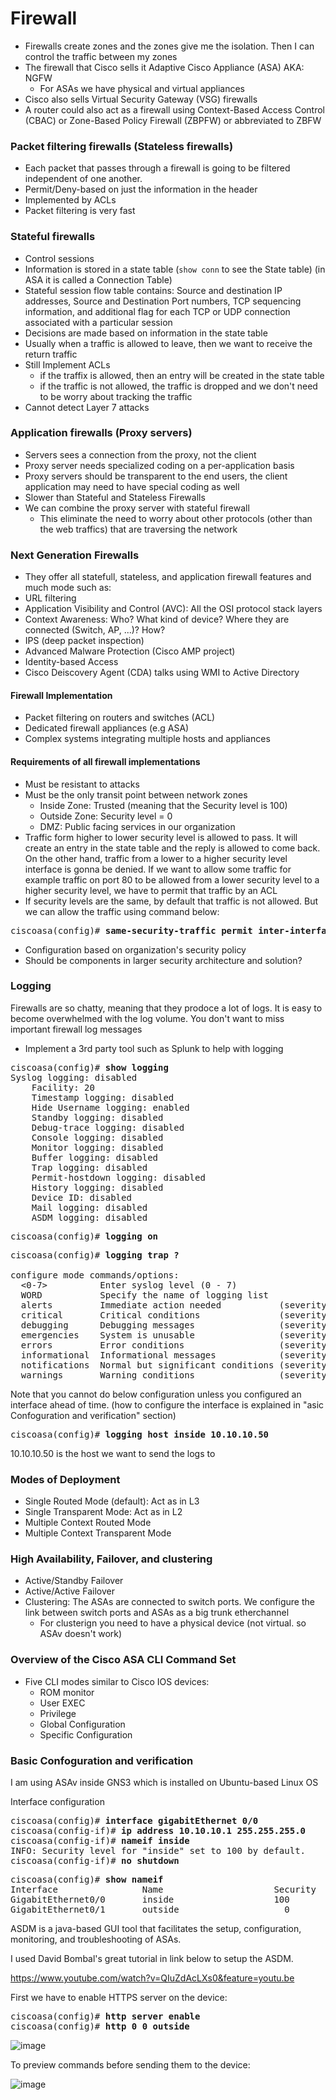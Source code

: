 # Firewall
* Firewalls create zones and the zones give me the isolation.
Then I can control the traffic between my zones
* The firewall that Cisco sells it Adaptive Cisco Appliance (ASA) AKA: NGFW
  * For ASAs we have physical and virtual appliances
* Cisco also sells Virtual Security Gateway (VSG) firewalls
* A router could also act as a firewall using Context-Based Access Control (CBAC)
 or Zone-Based Policy Firewall (ZBPFW) or abbreviated to ZBFW

### Packet filtering firewalls (Stateless firewalls)
* Each packet that passes through a firewall is going to be filtered independent of one another.
* Permit/Deny-based on just the information in the header
* Implemented by ACLs
* Packet filtering is very fast

### Stateful firewalls
* Control sessions
* Information is stored in a state table (`show conn` to see the State table) (in ASA it is called a Connection Table)
* Stateful session flow table contains: Source and destination IP addresses,
Source and Destination Port numbers, TCP sequencing information,
and additional flag for each TCP or UDP connection associated with a particular session
* Decisions are made based on information in the state table
* Usually when a traffic is allowed to leave, then we want to receive the return traffic
* Still Implement ACLs
  * if the traffix is allowed, then an entry will be created in the state table
  * if the traffic is not allowed, the traffic is dropped and we don't need to be worry about tracking the traffic
* Cannot detect Layer 7 attacks

### Application firewalls (Proxy servers)
* Servers sees a connection from the proxy, not the client
* Proxy server needs specialized coding on a per-application basis
* Proxy servers should be transparent to the end users, the client application
may need to have special coding as well
* Slower than Stateful and Stateless Firewalls
* We can combine the proxy server with stateful firewall
  * This eliminate the need to worry about other protocols (other than the web traffics)
  that are traversing the network

### Next Generation Firewalls
* They offer all statefull, stateless, and application firewall features and much mode such as:
* URL filtering
* Application Visibility and Control (AVC): All the OSI protocol stack layers
* Context Awareness: Who? What kind of device? Where they are connected (Switch, AP, ...)? How?
* IPS (deep packet inspection)
* Advanced Malware Protection (Cisco AMP project)
* Identity-based Access
* Cisco Deiscovery Agent (CDA) talks using WMI to Active Directory

#### Firewall Implementation
* Packet filtering on routers and switches (ACL)
* Dedicated firewall appliances (e.g ASA)
* Complex systems integrating multiple hosts and appliances

#### Requirements of all firewall implementations
* Must be resistant to attacks
* Must be the only transit point between network zones
  * Inside Zone: Trusted (meaning that the Security level is 100)
  * Outside Zone: Security level = 0
  * DMZ: Public facing services in our organization
* Traffic form higher to lower security level is allowed to pass.
It will create an entry in the state table and the reply is allowed to come back.
On the other hand, traffic from a lower to a higher security level interface
is gonna be denied. If we want to allow some traffic for example traffic on
port 80 to be allowed from a lower security level to a higher security level, we have
to permit that traffic by an ACL
* If security levels are the same, by default that traffic is not allowed. But
we can allow the traffic using command below:
<pre>
ciscoasa(config)# <b>same-security-traffic permit inter-interface</b>
</pre>
* Configuration based on organization's security policy
* Should be components in larger security architecture and solution?

### Logging
Firewalls are so chatty, meaning that they prodoce a lot of logs. It is easy
to become overwhelmed with the log volume. You don't want to miss important
firewall log messages
* Implement a 3rd party tool such as Splunk to help with logging

<pre>
ciscoasa(config)# <b>show logging</b>
Syslog logging: disabled
    Facility: 20
    Timestamp logging: disabled
    Hide Username logging: enabled
    Standby logging: disabled
    Debug-trace logging: disabled
    Console logging: disabled
    Monitor logging: disabled
    Buffer logging: disabled
    Trap logging: disabled
    Permit-hostdown logging: disabled
    History logging: disabled
    Device ID: disabled
    Mail logging: disabled
    ASDM logging: disabled
</pre>
<pre>
ciscoasa(config)# <b>logging on</b></pre>
<pre>
ciscoasa(config)# <b>logging trap ?</b>

configure mode commands/options:
  <0-7>          Enter syslog level (0 - 7)
  WORD           Specify the name of logging list
  alerts         Immediate action needed           (severity=1)
  critical       Critical conditions               (severity=2)
  debugging      Debugging messages                (severity=7)
  emergencies    System is unusable                (severity=0)
  errors         Error conditions                  (severity=3)
  informational  Informational messages            (severity=6)
  notifications  Normal but significant conditions (severity=5)
  warnings       Warning conditions                (severity=4)
</pre>

Note that you cannot do below configuration unless you configured an interface
ahead of time. (how to configure the interface is explained in "asic Confoguration and verification" section)
<pre>
ciscoasa(config)# <b>logging host inside 10.10.10.50</b></pre>
10.10.10.50 is the host we want to send the logs to

### Modes of Deployment
* Single Routed Mode (default): Act as in L3
* Single Transparent Mode: Act as in L2
* Multiple Context Routed Mode
* Multiple Context Transparent Mode

### High Availability, Failover, and clustering
* Active/Standby Failover
* Active/Active Failover
* Clustering: The ASAs are connected to switch ports. We configure the link between
switch ports and ASAs as a big trunk etherchannel
  * For clusterign you need to have a physical device (not virtual. so ASAv doesn't work)

### Overview of the Cisco ASA CLI Command Set
* Five CLI modes similar to Cisco IOS devices:
  * ROM monitor
  * User EXEC
  * Privilege
  * Global Configuration
  * Specific Configuration

### Basic Confoguration and verification
I am using ASAv inside GNS3 which is installed on Ubuntu-based Linux OS

Interface configuration
<pre>
ciscoasa(config)# <b>interface gigabitEthernet 0/0</b>
ciscoasa(config-if)# <b>ip address 10.10.10.1 255.255.255.0</b>
ciscoasa(config-if)# <b>nameif inside</b>
INFO: Security level for "inside" set to 100 by default.
ciscoasa(config-if)# <b>no shutdown</b>
</pre>

<pre>
ciscoasa(config)# <b>show nameif</b>
Interface                Name                     Security
GigabitEthernet0/0       inside                   100
GigabitEthernet0/1       outside                    0
</pre>

ASDM is a java-based GUI tool that facilitates the setup, configuration,
monitoring, and troubleshooting of ASAs.

I used David Bombal's great tutorial in link below to setup the ASDM.

https://www.youtube.com/watch?v=QIuZdAcLXs0&feature=youtu.be

First we have to enable HTTPS server on the device:
<pre>
ciscoasa(config)# <b>http server enable</b>
ciscoasa(config)# <b>http 0 0 outside</b>
</pre>

![image](https://user-images.githubusercontent.com/31813625/33462646-af0bf5e8-d606-11e7-9d38-cb97f2cd0ba2.png)

To preview commands before sending them to the device:

![image](https://user-images.githubusercontent.com/31813625/33460479-4b0d61b2-d5fc-11e7-869f-1603e6c0aa77.png)